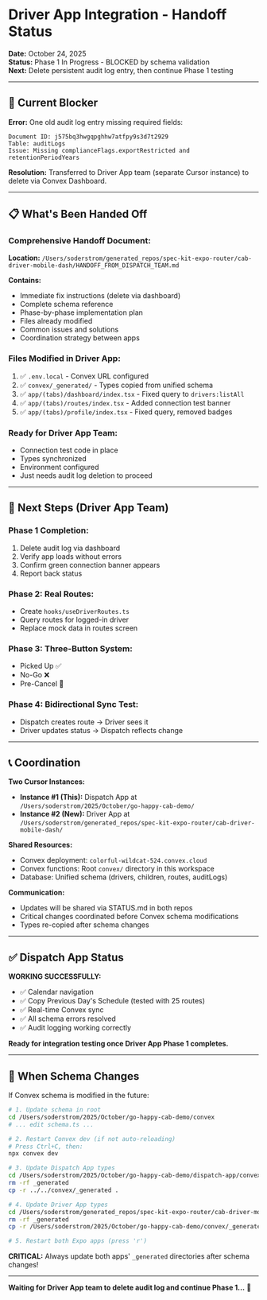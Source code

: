 # Driver App Integration - Handoff Status

**Date:** October 24, 2025  
**Status:** Phase 1 In Progress - BLOCKED by schema validation  
**Next:** Delete persistent audit log entry, then continue Phase 1 testing

---

## 🚧 **Current Blocker**

**Error:** One old audit log entry missing required fields:
```
Document ID: j575bq3hwgqpghhw7atfpy9s3d7t2929
Table: auditLogs
Issue: Missing complianceFlags.exportRestricted and retentionPeriodYears
```

**Resolution:** Transferred to Driver App team (separate Cursor instance) to delete via Convex Dashboard.

---

## 📋 **What's Been Handed Off**

### **Comprehensive Handoff Document:**
**Location:** `/Users/soderstrom/generated_repos/spec-kit-expo-router/cab-driver-mobile-dash/HANDOFF_FROM_DISPATCH_TEAM.md`

**Contains:**
- Immediate fix instructions (delete via dashboard)
- Complete schema reference
- Phase-by-phase implementation plan
- Files already modified
- Common issues and solutions
- Coordination strategy between apps

### **Files Modified in Driver App:**
1. ✅ `.env.local` - Convex URL configured
2. ✅ `convex/_generated/` - Types copied from unified schema
3. ✅ `app/(tabs)/dashboard/index.tsx` - Fixed query to `drivers:listAll`
4. ✅ `app/(tabs)/routes/index.tsx` - Added connection test banner
5. ✅ `app/(tabs)/profile/index.tsx` - Fixed query, removed badges

### **Ready for Driver App Team:**
- Connection test code in place
- Types synchronized
- Environment configured
- Just needs audit log deletion to proceed

---

## 🎯 **Next Steps (Driver App Team)**

### **Phase 1 Completion:**
1. Delete audit log via dashboard
2. Verify app loads without errors
3. Confirm green connection banner appears
4. Report back status

### **Phase 2: Real Routes:**
- Create `hooks/useDriverRoutes.ts`
- Query routes for logged-in driver
- Replace mock data in routes screen

### **Phase 3: Three-Button System:**
- Picked Up ✅
- No-Go ❌
- Pre-Cancel 🔔

### **Phase 4: Bidirectional Sync Test:**
- Dispatch creates route → Driver sees it
- Driver updates status → Dispatch reflects change

---

## 📞 **Coordination**

**Two Cursor Instances:**
- **Instance #1 (This):** Dispatch App at `/Users/soderstrom/2025/October/go-happy-cab-demo/`
- **Instance #2 (New):** Driver App at `/Users/soderstrom/generated_repos/spec-kit-expo-router/cab-driver-mobile-dash/`

**Shared Resources:**
- Convex deployment: `colorful-wildcat-524.convex.cloud`
- Convex functions: Root `convex/` directory in this workspace
- Database: Unified schema (drivers, children, routes, auditLogs)

**Communication:**
- Updates will be shared via STATUS.md in both repos
- Critical changes coordinated before Convex schema modifications
- Types re-copied after schema changes

---

## ✅ **Dispatch App Status**

**WORKING SUCCESSFULLY:**
- ✅ Calendar navigation
- ✅ Copy Previous Day's Schedule (tested with 25 routes)
- ✅ Real-time Convex sync
- ✅ All schema errors resolved
- ✅ Audit logging working correctly

**Ready for integration testing once Driver App Phase 1 completes.**

---

## 🔄 **When Schema Changes**

If Convex schema is modified in the future:

```bash
# 1. Update schema in root
cd /Users/soderstrom/2025/October/go-happy-cab-demo/convex
# ... edit schema.ts ...

# 2. Restart Convex dev (if not auto-reloading)
# Press Ctrl+C, then:
npx convex dev

# 3. Update Dispatch App types
cd /Users/soderstrom/2025/October/go-happy-cab-demo/dispatch-app/convex
rm -rf _generated
cp -r ../../convex/_generated .

# 4. Update Driver App types
cd /Users/soderstrom/generated_repos/spec-kit-expo-router/cab-driver-mobile-dash/convex
rm -rf _generated
cp -r /Users/soderstrom/2025/October/go-happy-cab-demo/convex/_generated .

# 5. Restart both Expo apps (press 'r')
```

**CRITICAL:** Always update both apps' `_generated` directories after schema changes!

---

**Waiting for Driver App team to delete audit log and continue Phase 1...** 🌺

